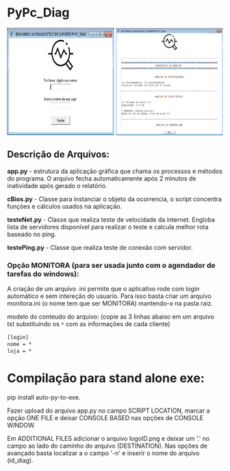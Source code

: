 # PyPc_Diag
<p align="center">
    <img width="250" height="250" src="static/main.png"/>
    <img width="250" height="250" src="static/output.png"/>
</p>


## Descrição de Arquivos:

**app.py** - estrutura da aplicação gráfica que chama
os processos e métodos do programa. O arquivo fecha
automaticamente após 2 minutos de inatividade após
gerado o relatório.

**cBios.py** - Classe para instanciar o objeto da ocorrencia,
o script concentra funções e cálculos usados na aplicação. 

**testeNet.py** - Classe que realiza teste de velocidade da
internet. Engloba lista de servidores disponível para
realizar o teste e calcula melhor rota baseado no ping.

**testePing.py** - Classe que realiza teste de conexão com
servidor.

### Opção MONITORA (para ser usada junto com o agendador de tarefas do windows):

A criação de um arquivo .ini permite que o aplicativo
rode com login automático e sem intereção do usuario.
Para isso basta criar um arquivo monitora.ini (o nome 
tem que ser MONITORA) mantendo-o na pasta raiz.

modelo do conteudo do arquivo:
(copie as 3 linhas abaixo em um arquivo txt substituindo
os ```*``` com as informações de cada cliente)
```
[login]
nome = *
loja = *
```
# Compilação para stand alone exe:

pip install auto-py-to-exe.

Fazer upload do arquivo app.py no campo SCRIPT LOCATION,
marcar a opção ONE FILE e deixar CONSOLE BASED nas opções
de CONSOLE WINDOW.

Em ADDITIONAL FILES adicionar o arquivo logoID.png e deixar
um '.' no campo ao lado do caminho do arquivo (DESTINATION).
Nas opções de avançado basta localizar a o campo '-n' e inserir
o nome do arquivo (id_diag). 
